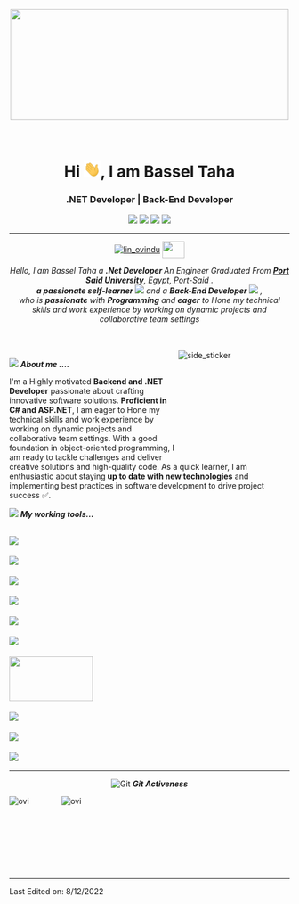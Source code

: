 
<p align="center">
  <img src="https://media.giphy.com/media/qgQUggAC3Pfv687qPC/giphy.gif" height="200" width = 500/>
</p>
<br>

<h1 align="center">Hi <img src="https://raw.githubusercontent.com/ABSphreak/ABSphreak/master/gifs/Hi.gif" width="30px">, I am Bassel Taha </h1>
<h3 align="center">.NET Developer | Back-End Developer </h2>

 <p align="center">
<img src="https://img.shields.io/badge/Age-25-blue" />
  <img src="https://img.shields.io/badge/Focus-.NET Development & Back--End Development-yellow" />
  <img src="https://img.shields.io/badge/Lives in-Egypt, PortSaid-success" />
  <img src="https://img.shields.io/badge/Languages-English%20%26%20Arabic-brightgreen" />
</p>
<hr>
<p align="center">
<a href="https://www.linkedin.com/in/bassel-taha-keshk/" target="blank"><img align="center" src="https://th.bing.com/th/id/R.15fd5adb3c750e71a0e6ba69caaabe5f?rik=r4eO9JHsawHnKg&pid=ImgRaw&r=0" alt="lin_ovindu" height="40" width="40" /></a>  
<a href = "mailto: Basseltaha98@gmail.com"><img align="center" src="https://seeklogo.com/images/G/gmail-new-2020-logo-32DBE11BB4-seeklogo.com.png" height="30" width="40" /></a>
 </p>


<p align="center">
  <em>
    Hello, I am Bassel Taha a <b>.Net Developer </b> An Engineer Graduated From <a href="https://uom.lk/"> <b>Port Said University</b>, Egypt, Port-Said </a>. <br>
    <b>a passionate self-learner</b> <img src="https://raw.githubusercontent.com/TheDudeThatCode/TheDudeThatCode/master/Assets/Developer.gif" width="30px"> and a <b>Back-End Developer</b>&nbsp;<img src="https://raw.githubusercontent.com/TheDudeThatCode/TheDudeThatCode/master/Assets/Designer.gif" width="36px">&nbsp,<br>who is <b>passionate</b>
    with <b>Programming</b> and  <b>eager</b> to Hone my technical skills and work experience by working on dynamic projects and collaborative team settings 
  </em> 
  <br>
<!--  <img src="https://media.giphy.com/media/gH3LO09IOiZIqePwv9/giphy.gif" width="50" /> <b><i align="center">Thought : "Life is full of choices…choose wisely!”</i></b> <img src="https://media.giphy.com/media/qjqUcgIyRjsl2/giphy.gif" width="50" />
-->
</p>
<br><br>
<img align="right" width=200px height=200px alt="side_sticker" src="https://media.giphy.com/media/TEnXkcsHrP4YedChhA/giphy.gif" />

<img src="https://media.giphy.com/media/iY8CRBdQXODJSCERIr/giphy.gif" width="30px">&nbsp;***About me ....***

  I'm a Highly motivated <b>Backend and .NET Developer</b> passionate about crafting innovative software   solutions. <b>Proficient in C# and ASP.NET</b>, I am eager to Hone my technical skills and work  experience by working on dynamic projects and collaborative team settings. With a good  foundation in object-oriented programming, I am ready to tackle challenges and deliver creative solutions and high-quality code. As a quick learner, I am enthusiastic about staying<b> up to date with new technologies</b> and implementing best practices in software development to drive project success ✅.
 

<img src="https://media.giphy.com/media/iY8CRBdQXODJSCERIr/giphy.gif" width="30px">&nbsp;***My working tools...***
<p align="left">
  

  <code> <img height="80" src="https://samiinfotech.com/wp-content/uploads/2022/09/EaHTsat.jpg"> </code>
  <code> <img height="80" src="https://th.bing.com/th/id/R.893b71926fa5241849cac9f3bd50a36b?rik=WWlnTUQe0UeUqw&pid=ImgRaw&r=0"> </code>
  <code> <img height="80" width ="" src="https://codeopinion.com/wp-content/uploads/2017/10/Bitmap-MEDIUM_Entity-Framework-Core-Logo_2colors_Square_Boxed_RGB.png"> </code>
  <code> <img height="80" src="https://www.vectorlogo.zone/logos/w3_html5/w3_html5-ar21.svg"> </code>
  <code> <img height="80" src="https://th.bing.com/th/id/OIP.PzM5Xc-Bw2DbeTGmMVqNNgAAAA?rs=1&pid=ImgDetMain"> </code>
  <code> <img height="80" src="https://th.bing.com/th/id/R.1e1036237df7ba6a39b5b12c167c15ed?rik=boKfLqP6fGVIpA&riu=http%3a%2f%2f4.bp.blogspot.com%2f-W7IqKEnbfGw%2fTp-5ctkQHlI%2fAAAAAAAAARk%2fWesGCastsWA%2fw1200-h630-p-k-no-nu%2fMVVM_Original_195x1001.png&ehk=eL%2fqK%2b2dVFHvjenhVT7MnqWGdxU%2b9%2fJFVgWRh%2f9x7yw%3d&risl=&pid=ImgRaw&r=0"> </code>
  <code> <img height="80" width ="150" src="https://www.itprotoday.com/sites/itprotoday.com/files/styles/article_featured_retina/public/logo-microsoft-sql-server-595x3350.jpg?itok=yF51O5OL" width='100'> </code>
  <code> <img height="80" src="https://th.bing.com/th/id/OIP.ggxLNjvf0deajdurBvbaeQHaEm?rs=1&pid=ImgDetMain"> </code>
  <code> <img height="80" src="https://www.brcline.com/wp-content/uploads/2016/01/bootstrap-logo.png"> </code>
  <code> <img height="80" src="https://th.bing.com/th/id/R.7ea67df8f3ea706fdc9b493725fa0835?rik=WIuTpARHDBiwKg&pid=ImgRaw&r=0"> </code>
  
  <hr>
  </p>
  <p align="center">
 <img src="https://media.giphy.com/media/W5eoZHPpUx9sapR0eu/giphy.gif" width="30px" alt="Git"/>&nbsp;<i><b>Git Activeness</b></i></p>
 
<p><img align="left" src="https://github-readme-stats.vercel.app/api/top-langs?username=Bassel-Taha&show_icons=true&locale=en&layout=compact&theme=chartreuse-dark" alt="ovi" /></p>
<p>&nbsp;<img align="right" src="https://github-readme-stats.vercel.app/api?username=Bassel-Taha&show_icons=true&locale=en&theme=chartreuse-dark" alt="ovi" width="410" /></p>
<br>
<br><br><br><br><br>

<!-- <hr> -->
<!-- <p align="center"><img src="https://media.giphy.com/media/QaMcXSekUWx7aogAUr/giphy.gif" width="30" />&nbsp;Git profile Trophies</p><br>
<img src="https://github-profile-trophy.vercel.app/?username=Bassel-Taha&theme=juicyfresh&no-bg=true" /> -->


-----
Last Edited on: 8/12/2022





